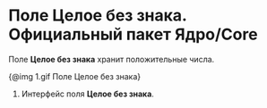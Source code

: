 # Поле **Целое без знака**. Официальный пакет Ядро/Core

Поле **Целое без знака** хранит положительные числа.

{@img 1.gif Поле Целое без знака}

1. Интерфейс поля **Целое без знака**.



